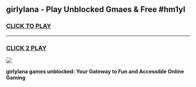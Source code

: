 
## girlylana - Play Unblocked Gmaes & Free #hm1yl
<h3>
<a href="https://premium.freeplayer.one?title=girlylana&ref=03M">CLICK TO PLAY</a></h3>
<hr>

<h3>
<a href="https://premium.freeplayer.one?title=girlylana&ref=03M">CLICK 2 PLAY</a>
  
</h3>

<a href="https://premium.freeplayer.one?title=girlylana&ref=03M"><img src="https://clearcache.store/games.png"></a>


**girlylana games unblocked: Your Gateway to Fun and Accessible Online Gaming**
